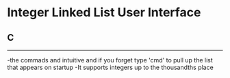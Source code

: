 # Integer Linked List User Interface

## C

---

-the commads and intuitive and if you forget type 'cmd' to pull up the list that appears on startup
-It supports integers up to the thousandths place
